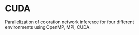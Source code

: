 # CUDA
Parallelization of coloration network inference for four different environments using OpenMP, MPI, CUDA.
